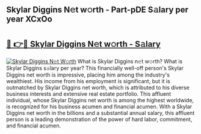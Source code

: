 ## Skylar Diggins N𝚎t w𝚘rth - Part-pDE S𝚊lary per year XCxOo

# <h2><a href="http://gc20fo.nevu.top/?p=Skylar+Diggins">🔗 👉🔴 Skylar Diggins N𝚎t w𝚘rth - S𝚊lary</a></h2>

[![Skylar Diggins N𝚎t W𝚘rth](https://i.imgur.com/Oavwk0R.jpeg)](http://gc20fo.nevu.top/?p=Skylar+Diggins)
What is Skylar Diggins n𝚎t w𝚘rth? What is Skylar Diggins s𝚊lary per year?
This financially well-off person's Skylar Diggins net worth is impressive, placing him among the industry's wealthiest. His income from his employment is significant, but it is outmatched by Skylar Diggins net worth, which is attributed to his diverse business interests and extensive real estate portfolio. This affluent individual, whose Skylar Diggins net worth is among the highest worldwide, is recognized for his business acumen and financial acumen. With a Skylar Diggins net worth in the billions and a substantial annual salary, this affluent person is a leading demonstration of the power of hard labor, commitment, and financial acumen.
